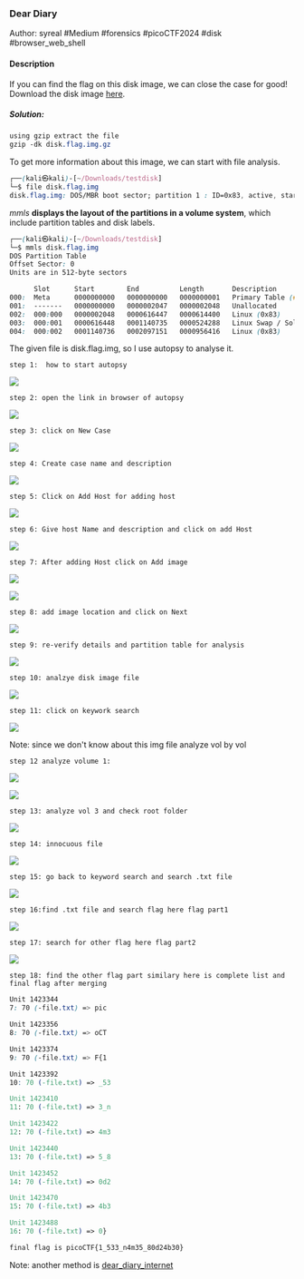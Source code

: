 ### Dear Diary

Author: syreal
#Medium #forensics #picoCTF2024 #disk #browser_web_shell 
#### Description

If you can find the flag on this disk image, we can close the case for good! Download the disk image [here](https://artifacts.picoctf.net/c_titan/63/disk.flag.img.gz).

##### Solution:
```css
using gzip extract the file
gzip -dk disk.flag.img.gz  
```

To get more information about this image, we can start with file analysis.

```css
┌──(kali㉿kali)-[~/Downloads/testdisk]
└─$ file disk.flag.img                  
disk.flag.img: DOS/MBR boot sector; partition 1 : ID=0x83, active, start-CHS (0x0,32,33), end-CHS (0x26,94,56), startsector 2048, 614400 sectors; partition 2 : ID=0x82, start-CHS (0x26,94,57), end-CHS (0x47,1,58), startsector 616448, 524288 sectors; partition 3 : ID=0x83, start-CHS (0x47,1,59), end-CHS (0x82,138,8), startsector 1140736, 956416 sectors

```

*mmls* **displays the layout of the partitions in a volume system**, which include partition tables and disk labels.

```css
┌──(kali㉿kali)-[~/Downloads/testdisk]
└─$ mmls disk.flag.img
DOS Partition Table
Offset Sector: 0
Units are in 512-byte sectors

      Slot      Start        End          Length       Description
000:  Meta      0000000000   0000000000   0000000001   Primary Table (#0)
001:  -------   0000000000   0000002047   0000002048   Unallocated
002:  000:000   0000002048   0000616447   0000614400   Linux (0x83)
003:  000:001   0000616448   0001140735   0000524288   Linux Swap / Solaris x86 (0x82)
004:  000:002   0001140736   0002097151   0000956416   Linux (0x83)

```

The given file is disk.flag.img, so I use autopsy to analyse it.

`step 1:  how to start autopsy`

![](DearDiary/start_autopsy.jpg)


`step 2: open the link in browser of autopsy`

![](DearDiary/autopsy_homepage.jpg)

`step 3: click on New Case`

![](DearDiary/autopsy_new_case.jpg)


`step 4: Create case name and description ` 

![](DearDiary/case_name_and_desc.jpg)


`step 5: Click on Add Host for adding host`

![](DearDiary/add_host.jpg)

`step 6: Give host Name and description and click on add Host`

![](DearDiary/host_name_and_desc.jpg)

`step 7: After adding Host click on Add image`

![](DearDiary/add_image_file.jpg)

![](DearDiary/add_image_file_option.jpg)

`step 8: add image location and click on Next`

![](DearDiary/add_disk_img_loaction.jpg)

`step 9: re-verify details and partition table for analysis`

![](DearDiary/disk_img_details_partion_table.jpg)

`step 10: analzye disk image file`

![](DearDiary/analyze_disk_img.jpg)

`step 11: click on keywork search`

![](DearDiary/keyword_search.jpg)

Note: since we don't know about this img file 
analyze vol by vol

`step 12 analyze volume 1: `

![](DearDiary/vo1_analyze.jpg)

![](DearDiary/vol1_details.jpg)

`step 13: analyze vol 3 and check root folder`

![](DearDiary/root_folder_in_vol3.jpg)

`step 14: innocuous file `

![](DearDiary/innocuous_file.jpg)

`step 15: go back to keyword search and search .txt file`

![](DearDiary/keyword_search_txt_file.jpg)

`step 16:find .txt file and search flag here flag part1`

![](DearDiary/serach_result_flag_part1.jpg)

`step 17: search for other flag here flag part2`

![](DearDiary/serach_result_flag_part2.jpg)

`step 18: find the other flag part similary here is complete list and final flag after merging`

```css
Unit 1423344 
7: 70 (-file.txt) => pic

Unit 1423356  
8: 70 (-file.txt) => oCT

Unit 1423374 
9: 70 (-file.txt) => F{1

Unit 1423392  
10: 70 (-file.txt) => _53

Unit 1423410  
11: 70 (-file.txt) => 3_n

Unit 1423422  
12: 70 (-file.txt) => 4m3

Unit 1423440  
13: 70 (-file.txt) => 5_8

Unit 1423452  
14: 70 (-file.txt) => 0d2

Unit 1423470  
15: 70 (-file.txt) => 4b3

Unit 1423488  
16: 70 (-file.txt) => 0}

final flag is picoCTF{1_533_n4m35_80d24b30}
```

Note: another method is [dear_diary_internet](dear_diary_internet.md)
